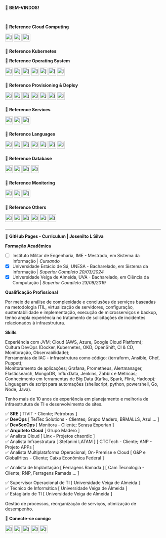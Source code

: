 🚀 **BEM-VINDOS!**

<br>

👻 **Reference Cloud Computing**

[<img title="Amazon" align="left" alt="josenilto | Twitter" width="25px" height="25px" src="https://cdn.jsdelivr.net/npm/simple-icons@v4/icons/amazonaws.svg" />][amazon]
[<img title="Microsoft Azure" align="left" alt="josenilto | Twitter" width="25px" height="25px" src="https://cdn.jsdelivr.net/npm/simple-icons@v4/icons/microsoftazure.svg" />][microsoftazure]
[<img title="Google Cloud" align="left" alt="josenilto | Twitter" width="25px" height="25px" src="https://cdn.jsdelivr.net/npm/simple-icons@v4/icons/googlecloud.svg" />][googlecloud]

[amazon]: https://aws.amazon.com/pt
[microsoftazure]: https://azure.microsoft.com/pt-br
[googlecloud]: https://cloud.google.com

<br>
<br>

👻 **Reference Kubernetes**



👻 **Reference Operating System**

[<img title="Kubernetes: Orquestração de containers" align="left" alt="josenilto | Twitter" width="25px" height="25px" src="https://cdn.jsdelivr.net/npm/simple-icons@v4/icons/kubernetes.svg" />][kubernetes]
[<img title="Docker: criando e gerenciando containers" align="left" alt="josenilto | Twitter" width="25px" height="25px" src="https://cdn.jsdelivr.net/npm/simple-icons@v4/icons/docker.svg" />][docker]
[<img title="Red Hat" align="left" alt="josenilto | Twitter" width="25px" height="25px" src="https://cdn.jsdelivr.net/npm/simple-icons@v4/icons/redhat.svg" />][redhat]
[<img title="CentOs" align="left" alt="josenilto | Twitter" width="25px" height="25px" src="https://cdn.jsdelivr.net/npm/simple-icons@v4/icons/centos.svg" />][centos]
[<img title="Debian" align="left" alt="josenilto | Twitter" width="25px" height="25px" src="https://cdn.jsdelivr.net/npm/simple-icons@v4/icons/debian.svg" />][debian]
[<img title="Ubuntu" align="left" alt="josenilto | Twitter" width="25px" height="25px" src="https://cdn.jsdelivr.net/npm/simple-icons@v4/icons/ubuntu.svg" />][ubuntu]
[<img title="Windows" align="left" alt="josenilto | Twitter" width="25px" height="25px" src="https://cdn.jsdelivr.net/npm/simple-icons@v4/icons/microsoft.svg" />][windows]

[docker]: https://www.docker.com
[kubernetes]: https://kubernetes.io
[windows]: https://docs.microsoft.com/en-us/windows/release-information
[redhat]: https://access.redhat.com/articles/3078
[debian]: https://www.debian.org/releases
[centos]: https://www.centos.org/download
[ubuntu]: https://wiki.ubuntu.com/Releases

<br>
<br>


👻 **Reference Provisioning & Deploy**

[<img title="Terraform: automatize a infraestrutura na nuvem" align="left" alt="josenilto | Twitter" width="25px" height="25px" src="https://cdn.jsdelivr.net/npm/simple-icons@v4/icons/terraform.svg" />][terraform]
[<img title="Ansible" align="left" alt="josenilto | Twitter" width="25px" height="25px" src="https://cdn.jsdelivr.net/npm/simple-icons@v4/icons/ansible.svg" />][ansible]
[<img title="Jenkins" align="left" alt="josenilto | Twitter" width="25px" height="25px" src="https://cdn.jsdelivr.net/npm/simple-icons@v4/icons/jenkins.svg" />][jenkins]
[<img title="Github" align="left" alt="josenilto | Twitter" width="25px" height="25px" src="https://cdn.jsdelivr.net/npm/simple-icons@v4/icons/github.svg" />][github]
[<img title="SonarQube" align="left" alt="josenilto | Twitter" width="25px" height="25px" src="https://cdn.jsdelivr.net/npm/simple-icons@v4/icons/sonarqube.svg" />][sonarqube]
[<img title="Vagrant" align="left" alt="josenilto | Twitter" width="25px" height="25px" src="https://cdn.jsdelivr.net/npm/simple-icons@v4/icons/vagrant.svg" />][vagrant]
[<img title="Puppet" align="left" alt="josenilto | Twitter" width="25px" height="25px" src="https://cdn.jsdelivr.net/npm/simple-icons@v4/icons/puppet.svg" />][puppet]

[vagrant]: https://www.vagrantup.com/downloads.html
[ansible]: https://docs.ansible.com/ansible/latest/index.html
[terraform]: https://www.terraform.io/downloads.html
[jenkins]: https://www.jenkins.io
[github]: https://github.com
[sonarqube]: https://www.sonarqube.org/downloads
[puppet]: https://puppet.com/docs/puppet/7.1/release_notes_puppet.html

<br>
<br>


👻 **Reference Services**

[<img title="Apache" align="left" alt="josenilto | Twitter" width="25px" height="25px" src="https://cdn.jsdelivr.net/npm/simple-icons@v4/icons/apache.svg" />][apache]
[<img title="Apache Hive" align="left" alt="josenilto | Twitter" width="25px" height="25px" src="https://cdn.jsdelivr.net/npm/simple-icons@v4/icons/apachehive.svg" />][apachehive]
[<img title="Nginx" align="left" alt="josenilto | Twitter" width="25px" height="25px" src="https://cdn.jsdelivr.net/npm/simple-icons@v4/icons/nginx.svg" />][nginx]

[apache]: https://httpd.apache.org/dev/release.html
[apachehive]: http://www.apache.org/dyn/closer.cgi/hive/
[nginx]: https://nginx.org

<br>
<br>


👻 **Reference Languages**

[<img title="HTML" align="left" alt="josenilto | Twitter" width="25px" height="25px" src="https://cdn.jsdelivr.net/npm/simple-icons@v4/icons/html5.svg" />][html]
[<img title="CSS" align="left" alt="josenilto | Twitter" width="25px" height="25px" src="https://cdn.jsdelivr.net/npm/simple-icons@v4/icons/css3.svg" />][css]
[<img title="Php" align="left" alt="josenilto | Twitter" width="25px" height="25px" src="https://cdn.jsdelivr.net/npm/simple-icons@v4/icons/php.svg" />][php]
[<img title="Java" align="left" alt="josenilto | Twitter" width="25px" height="25px" src="https://cdn.jsdelivr.net/npm/simple-icons@v4/icons/java.svg" />][java]
[<img title="Bootstrap" align="left" alt="josenilto | Twitter" width="25px" height="25px" src="https://cdn.jsdelivr.net/npm/simple-icons@v4/icons/bootstrap.svg" />][bootstrap]
[<img title="Python" align="left" alt="josenilto | Twitter" width="25px" height="25px" src="https://cdn.jsdelivr.net/npm/simple-icons@v4/icons/python.svg" />][python]
[<img title="Gnu Bash" align="left" alt="josenilto | Twitter" width="25px" height="25px" src="https://cdn.jsdelivr.net/npm/simple-icons@v4/icons/gnubash.svg" />][gnubash]

[html]: https://www.w3.org/2014/10/html5-rec.html.en
[css]: https://www.w3.org/Style/CSS20/
[php]: https://www.php.net/releases/index.php
[java]: https://www.oracle.com/java/technologies/javase-downloads.html
[bootstrap]: https://getbootstrap.com/docs/versions
[python]: https://www.python.org/downloads
[gnubash]: https://www.gnu.org/software/bash/manual/bash.html

<br>
<br>


👻 **Reference Database**

[<img title="Microsoft SQL Server" align="left" alt="josenilto | Twitter" width="25px" height="25px" src="https://cdn.jsdelivr.net/npm/simple-icons@v4/icons/microsoftsqlserver.svg" />][microsoftsqlserver]
[<img title="MySQL" align="left" alt="josenilto | Twitter" width="25px" height="25px" src="https://cdn.jsdelivr.net/npm/simple-icons@v4/icons/mysql.svg" />][mysql]
[<img title="PostgreSQL" align="left" alt="josenilto | Twitter" width="25px" height="25px" src="https://cdn.jsdelivr.net/npm/simple-icons@v4/icons/postgresql.svg" />][postgresql]
[<img title="mongoDB" align="left" alt="josenilto | Twitter" width="25px" height="25px" src="https://cdn.jsdelivr.net/npm/simple-icons@v4/icons/mongodb.svg" />][mongodb]

[microsoftsqlserver]: https://www.microsoft.com/en-gb/sql-server/sql-server-downloads
[mysql]: https://dev.mysql.com/doc/relnotes
[postgresql]: https://www.postgresql.org/docs/release
[mongodb]: https://docs.mongodb.com/manual/release-notes

<br>
<br>


👻 **Reference Monitoring**

[<img title="Grafana" align="left" alt="josenilto | Twitter" width="25px" height="25px" src="https://cdn.jsdelivr.net/npm/simple-icons@v4/icons/grafana.svg" />][grafana]
[<img title="Prometheus" align="left" alt="josenilto | Twitter" width="25px" height="25px" src="https://cdn.jsdelivr.net/npm/simple-icons@v4/icons/prometheus.svg" />][prometheus]
[<img title="Graylog" align="left" alt="josenilto | Twitter" width="25px" height="25px" src="https://cdn.jsdelivr.net/npm/simple-icons@v4/icons/graylog.svg" />][prometheus]

[grafana]: https://grafana.com/docs/grafana/latest/release-notes/
[prometheus]: https://prometheus.io/docs/introduction/release-cycle/
[graylog]: https://www.graylog.org/releases

<br>
<br>


👻 **Reference Others**

[<img title="Webmin" align="left" alt="josenilto | Twitter" width="25px" height="25px" src="https://cdn.jsdelivr.net/npm/simple-icons@v4/icons/webmin.svg" />][webmin]
[<img title="PFsense" align="left" alt="josenilto | Twitter" width="25px" height="25px" src="https://cdn.jsdelivr.net/npm/simple-icons@v4/icons/pfsense.svg" />][pfsense]

[<img title="Laravel" align="left" alt="josenilto | Twitter" width="25px" height="25px" src="https://cdn.jsdelivr.net/npm/simple-icons@v4/icons/laravel.svg" />][laravel]
[<img title="Codeigniter" align="left" alt="josenilto | Twitter" width="25px" height="25px" src="https://cdn.jsdelivr.net/npm/simple-icons@v4/icons/codeigniter.svg" />][codeigniter]
[<img title="Drupal" align="left" alt="josenilto | Twitter" width="25px" height="25px" src="https://cdn.jsdelivr.net/npm/simple-icons@v4/icons/drupal.svg" />][drupal]
[<img title="WordPress" align="left" alt="josenilto | Twitter" width="25px" height="25px" src="https://cdn.jsdelivr.net/npm/simple-icons@v4/icons/wordpress.svg" />][wordpress]

[webmin]: https://www.webmin.com
[pfsense]: https://www.pfsense.org/download

[laravel]: https://laravel.com/docs/5.5/releases
[codeigniter]: https://codeigniter.com/download
[drupal]: https://www.drupal.org/project/drupal/releases
[wordpress]: https://wordpress.org/download/releases

<br>
<br>

---

📝 **GitHub Pages - Curriculum | Josenilto L Silva**

**Formação Acadêmica**

- [ ] Instituto Militar de Engenharia, IME - Mestrado, em Sistema da Informação | *Cursando*
- [x] Universidade Estácio de Sá, UNESA - Bacharelado, em Sistema da Informação | **Superior Completo* *20/03/2024**  
- [x] Universidade Veiga de Almeida, UVA - Bacharelado, em Ciência da Computação | **Superior Completo* *23/08/2019**

**Qualificação Profissional**

Por meio de análise de complexidade e conclusões de serviços baseadas na metodologia ITIL, virtualização de servidores, configuração, sustentabilidade e implementação, execução de microsserviços e backup, tenho ampla experiência no tratamento de solicitações de incidentes relacionados à infraestrutura. 

**Skills**

Experiência com JVM; Cloud (AWS, Azure, Google Cloud Platform);   
Cultura DevOps (Docker, Kubernetes, OKD, OpenShift, CI & CD, Monitoração, Observabilidade);     
Ferramentas de IAC - infraestrutura como código: (terraform, Ansible, Chef, Puppet);       
Monitoramento de aplicações; Grafana, Prometheus, Alertmanager, Elasticsearch, MongoDB, InfluxData, Jenkins, Zabbix e Métricas;    
Conhecimento em ferramentas de Big Data (Kafka, Spark, Flink, Hadoop);    
Linguagem de script para automações (shellscript, python, powershell, Go, Node, Java).

Tenho mais de 10 anos de experiência em planejamento e melhoria de infraestrutura de TI e desenvolvimento de sites. 

✅ **SRE** [ TIVIT - Cliente; Petrobras ]     
✅ **DevOps** [ TelTec Solutions - Clientes; Grupo Madero, BRMALLS, Azul ... ]     
✅ **DevSecOps** [ Monitora - Cliente; Serasa Experian ]     
✅ **Arquiteto Cloud** [ Grupo Madero ]     
✅ Analista Cloud  [ Linx - Projetos chaordic ]    
✅ Analista Infraestrutura [ Stefanini LATAM ] [ CTCTech - Cliente; ANP - Projeto APPs ]    
✅ Analista Multiplataforma Operacional, On-Premise e Cloud [ G&P e GlobalHitss - Cliente; Caixa Econômica Federal ] 

✅ Analista de Implantação [ Ferragens Ramada ] [ Cam Tecnologia - Cliente; RNP, Ferragens Ramada ... ]    

✅ Supervisor Operacional de TI [ Universidade Veiga de Almeida ]    
✅ Técnico de Informática [ Universidade Veiga de Almeida ]    
✅ Estagiário de TI [ Universidade Veiga de Almeida ] 

Gestão de processos, reorganização de serviços, otimização de desempenho.

🤙 **Conecte-se comigo**

[<img title="WhatsApp" align="left" alt="josenilto | Twitter" width="25px" height="25px" src="https://cdn.jsdelivr.net/npm/simple-icons@v4/icons/whatsapp.svg" />][whatsapp]
[<img title="Linkedin" align="left" alt="josenilto | LinkedIn" width="25px" height="25px" src="https://cdn.jsdelivr.net/npm/simple-icons@v4/icons/linkedin.svg" />][linkedin]
[<img title="Usuporte" align="left" alt="josenilto | Site" height="25px" src="https://img.shields.io/website?label=usuporte.com.br&style=for-the-badge&url=https://usuporte.com.br" />][websiteusuporte]

[<img title="Josenilto" align="left" alt="josenilto | Site" height="25px" src="https://img.shields.io/website?label=josenilto.eti.br&style=for-the-badge&url=https://josenilto.eti.br" />][websitejosenilto]

[<img title="Josenilto" align="left" alt="josenilto | Site" height="25px" src="https://img.shields.io/website?label=hub.docker.com/u/josenilto&style=for-the-badge&url=https://hub.docker.com/u/josenilto" />][websitehubdocker]

[whatsapp]: https://api.whatsapp.com/send?phone=5521981918601&text=Ol%C3%A1%20bem-vindo!%20Ao%20whatsapp%20do%20Josenilto
[linkedin]: https://br.linkedin.com/in/josenilto?trk=profile-badge
[websitejosenilto]: https://www.josenilto.eti.br
[websiteusuporte]: https://www.usuporte.com.br
[websitehubdocker]: https://hub.docker.com/u/josenilto
